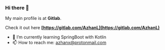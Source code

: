 ### Hi there 👋

My main profile is at **Gitlab**. 

Check it out here **[https://gitlab.com/AzhanL](https://gitlab.com/AzhanL)**

- 🌱 I’m currently learning SpringBoot with Kotlin
- 📫 How to reach me: [azhanx@protonmail.com](mailto:azhanx@protonmail.com)


<!--
**AzhanL/AzhanL** is a ✨ _special_ ✨ repository because its `README.md` (this file) appears on your GitHub profile.

Here are some ideas to get you started:

- 🔭 I’m currently working on ...
- 🌱 I’m currently learning ...
- 👯 I’m looking to collaborate on ...
- 🤔 I’m looking for help with ...
- 💬 Ask me about ...
- 📫 How to reach me: ...
- 😄 Pronouns: ...
- ⚡ Fun fact: ...
-->

